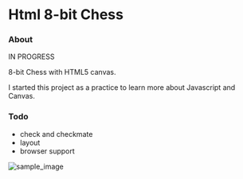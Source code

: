 Html 8-bit Chess
===============

### About ###

IN PROGRESS

8-bit Chess with HTML5 canvas.

I started this project as a practice to learn more about Javascript and Canvas.

### Todo ###
- check and checkmate
- layout
- browser support

![sample_image](https://raw.github.com/justinmeiners/html-8bit-chess/master/screenshots/9_15_15.png)
